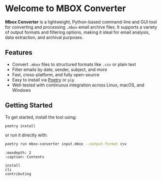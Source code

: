 # Welcome to MBOX Converter

**Mbox Converter** is a lightweight, Python-based command-line and GUI tool 
for converting and processing `.mbox` email archive files. 
It supports a variety of output formats and filtering options, 
making it ideal for email analysis, data extraction, and archival purposes.

## Features

* Convert `.mbox` files to structured formats like `.csv` or plain text
* Filter emails by date, sender, subject, and more
* Fast, cross-platform, and fully open-source
* Easy to install via [Poetry](https://python-poetry.org/) or `pip`
* Well-tested with continuous integration across Linux, macOS, and Windows

## Getting Started

To get started, install the tool using:

```bash
poetry install
```

or run it directly with:

```bash
poetry run mbox-converter input.mbox --output-format csv
```

```{toctree}
:maxdepth: 2
:caption: Contents

install
cli
contributing

